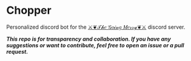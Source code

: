 # Chopper

Personalized discord bot for the [⚔❦𝒯𝒽𝑒 𝒢𝑜𝒾𝓃𝑔 𝑀𝑒𝓇𝓇𝓎❦⚔](https://discord.gg/ux6E3ZyN3G) discord server.

***This repo is for transparency and collaboration. If you have any suggestions or want to contribute, feel free to open an issue or a pull request.***
